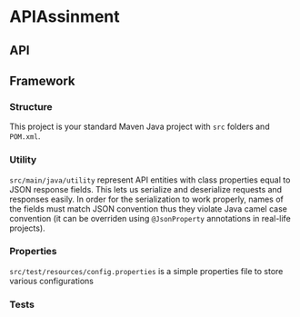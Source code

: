 # APIAssinment


## API


## Framework

### Structure
This project is your standard Maven Java project with `src` folders and `POM.xml`.

### Utility
`src/main/java/utility` represent API entities with class properties equal to JSON response fields. This lets us serialize and deserialize  requests and responses easily.
In order for the serialization to work properly, names of the fields must match JSON convention thus they violate Java camel case convention (it can be overriden using `@JsonProperty` annotations in real-life projects).

### Properties
`src/test/resources/config.properties` is a simple properties file to store various configurations

### Tests
